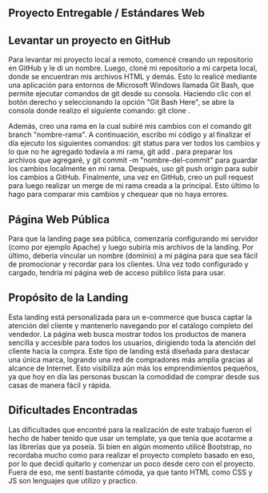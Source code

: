 ## Proyecto Entregable / Estándares Web

## Levantar un proyecto en GitHub
Para levantar mi proyecto local a remoto, comencé creando un repositorio en GitHub y le di un nombre. Luego, cloné mi repositorio a mi carpeta local, donde se encuentran mis archivos HTML y demás. Esto lo realicé mediante una aplicación para entornos de Microsoft Windows llamada Git Bash, que permite ejecutar comandos de git desde su consola. Haciendo clic con el botón derecho y seleccionando la opción "Git Bash Here", se abre la consola donde realizo el siguiente comando: git clone <url-del-repositorio-remoto>.

Además, creo una rama en la cual subiré mis cambios con el comando git branch "nombre-rama". A continuación, escribo mi código y al finalizar el día ejecuto los siguientes comandos: git status para ver todos los cambios y lo que no he agregado todavía a mi rama, git add . para preparar los archivos que agregaré, y git commit -m "nombre-del-commit" para guardar los cambios localmente en mi rama. Después, uso git push origin <nombre-rama> para subir los cambios a GitHub. Finalmente, una vez en GitHub, creo un pull request para luego realizar un merge de mi rama creada a la principal. Esto último lo hago para comparar mis cambios y chequear que no haya errores.

## Página Web Pública
Para que la landing page sea pública, comenzaría configurando mi servidor (como por ejemplo Apache) y luego subiría mis archivos de la landing. Por último, debería vincular un nombre (dominio) a mi página para que sea fácil de promocionar y recordar para los clientes. Una vez todo configurado y cargado, tendría mi página web de acceso público lista para usar.

## Propósito de la Landing
Esta landing está personalizada para un e-commerce que busca captar la atención del cliente y mantenerlo navegando por el catálogo completo del vendedor. La página web busca mostrar todos los productos de manera sencilla y accesible para todos los usuarios, dirigiendo toda la atención del cliente hacia la compra. Este tipo de landing está diseñada para destacar una única marca, logrando una red de compradores más amplia gracias al alcance de Internet. Esto visibiliza aún más los emprendimientos pequeños, ya que hoy en día las personas buscan la comodidad de comprar desde sus casas de manera fácil y rápida.

## Dificultades Encontradas
Las dificultades que encontré para la realización de este trabajo fueron el hecho de haber tenido que usar un template, ya que tenía que acotarme a las librerías que ya poseía. Si bien en algún momento utilicé Bootstrap, no recordaba mucho como para realizar el proyecto completo basado en eso, por lo que decidí quitarlo y comenzar un poco desde cero con el proyecto. Fuera de eso, me sentí bastante cómoda, ya que tanto HTML como CSS y JS son lenguajes que utilizo y practico.

